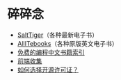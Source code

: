 # 碎碎念

* [SaltTiger](http://www.salttiger.com/)（各种最新电子书）
* [AllITebooks](http://www.allitebooks.com/)（各种原版英文电子书）
* [免费的编程中文书籍索引](https://github.com/justjavac/free-programming-books-zh_CN)
* [前端收集](https://github.com/jikeytang/front-end-collect)
* [如何选择开源许可证？](http://www.ruanyifeng.com/blog/2011/05/how_to_choose_free_software_licenses.html)

